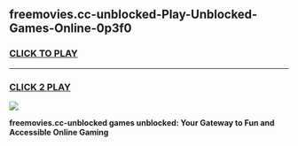 
## freemovies.cc-unblocked-Play-Unblocked-Games-Online-0p3f0
<h3>
<a href="https://premium76.site?title=freemovies.cc-unblocked&ref=25A">CLICK TO PLAY</a></h3>
<hr>

<h3>
<a href="https://premium76.site?title=freemovies.cc-unblocked&ref=25A">CLICK 2 PLAY</a>
  
</h3>

<a href="https://premium76.site?title=freemovies.cc-unblocked&ref=25A"><img src="https://clearcache.store/games.png"></a>


**freemovies.cc-unblocked games unblocked: Your Gateway to Fun and Accessible Online Gaming**
